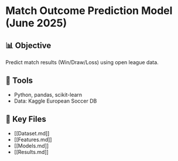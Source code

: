 # Match Outcome Prediction Model (June 2025)

## 📊 Objective
Predict match results (Win/Draw/Loss) using open league data.

## 🧰 Tools
- Python, pandas, scikit-learn
- Data: Kaggle European Soccer DB

## 🔗 Key Files
- [[Dataset.md]]
- [[Features.md]]
- [[Models.md]]
- [[Results.md]]
